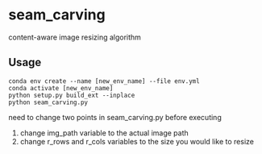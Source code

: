 # seam_carving
content-aware image resizing algorithm

## Usage
```
conda env create --name [new_env_name] --file env.yml
conda activate [new_env_name]
python setup.py build_ext --inplace
python seam_carving.py
```
need to change two points in seam_carving.py before executing
1. change img_path variable to the actual image path
2. change r_rows and r_cols variables to the size you would like to resize
